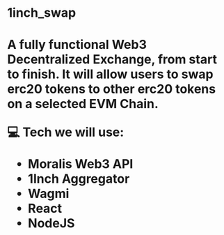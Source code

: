 # 1inch_swap
<h1>
A fully functional Web3 Decentralized Exchange, from start to finish. It will allow users to swap erc20 tokens to other erc20 tokens on a selected EVM Chain.

💻 Tech we will use:
- Moralis Web3 API
- 1Inch Aggregator
- Wagmi
- React
- NodeJS
</h1>
